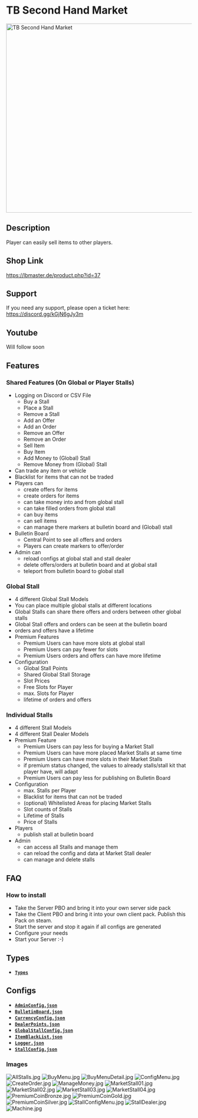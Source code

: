 # TB Second Hand Market

<img src="./TBSecondHandMarket.jpeg" alt="TB Second Hand Market" width="512"/>

## Description

Player can easily sell items to other players.

## Shop Link

https://lbmaster.de/product.php?id=37

## Support

If you need any support, please open a ticket here: https://discord.gg/kGjN6gJy3m

## Youtube

Will follow soon

## Features

### Shared Features (On Global or Player Stalls)
- Logging on Discord or CSV File
  - Buy a Stall
  - Place a Stall
  - Remove a Stall
  - Add an Offer
  - Add an Order
  - Remove an Offer
  - Remove an Order
  - Sell Item
  - Buy Item
  - Add Money to (Global) Stall
  - Remove Money from (Global) Stall
- Can trade any item or vehicle
- Blacklist for items that can not be traded
- Players can
  - create offers for items
  - create orders for items
  - can take money into and from global stall
  - can take filled orders from global stall
  - can buy items
  - can sell items
  - can manage there markers at bulletin board and (Global) stall
- Bulletin Board
  - Central Point to see all offers and orders
  - Players can create markers to offer/order
- Admin can
  - reload configs at global stall and stall dealer
  - delete offers/orders at bulletin board and at global stall
  - teleport from bulletin board to global stall

### Global Stall
- 4 different Global Stall Models
- You can place multiple global stalls at different locations
- Global Stalls can share there offers and orders between other global stalls
- Global Stall offers and orders can be seen at the bulletin board
- orders and offers have a lifetime
- Premium Features
  - Premium Users can have more slots at global stall
  - Premium Users can pay fewer for slots
  - Premium Users orders and offers can have more lifetime
- Configuration
  - Global Stall Points
  - Shared Global Stall Storage
  - Slot Prices
  - Free Slots for Player
  - max. Slots for Player
  - lifetime of orders and offers

### Individual Stalls

- 4 different Stall Models
- 4 different Stall Dealer Models
- Premium Feature
    - Premium Users can pay less for buying a Market Stall
    - Premium Users can have more placed Market Stalls at same time
    - Premium Users can have more slots in their Market Stalls
    - if premium status changed, the values to already stalls/stall kit that player have, will adapt 
    - Premium Users can pay less for publishing on Bulletin Board
- Configuration
  - max. Stalls per Player 
  - Blacklist for items that can not be traded
  - (optional) Whitelisted Areas for placing Market Stalls
  - Slot counts of Stalls 
  - Lifetime of Stalls 
  - Price of Stalls
- Players 
  - publish stall at bulletin board
- Admin 
  - can access all Stalls and manage them
  - can reload the config and data at Market Stall dealer
  - can manage and delete stalls


## FAQ

### How to install

- Take the Server PBO and bring it into your own server side pack
- Take the Client PBO and bring it into your own client pack. Publish this Pack on steam.
- Start the server and stop it again if all configs are generated
- Configure your needs
- Start your Server :-)

## Types
- [**`Types`**](Types.md)

## Configs

- [**`AdminConfig.json`**](../GlobalConfigs/Readme.md#adminconfigjson)
- [**`BulletinBoard.json`**](./Configs/BulletinBoard.md)
- [**`CurrencyConfig.json`**](../GlobalConfigs/Readme.md#currencyconfigjson)
- [**`DealerPoints.json`**](./Configs/DealerPoints.md)
- [**`GlobalStallConfig.json`**](./Configs/GlobalStallConfig.md)
- [**`ItemBlackList.json`**](./Configs/ItemBlackList.md)
- [**`Logger.json`**](./Configs/Logger.md)
- [**`StallConfig.json`**](./Configs/StallConfig.md)


### Images

![AllStalls.jpg](img/AllStalls.jpg)
![BuyMenu.jpg](img/BuyMenu.jpg)
![BuyMenuDetail.jpg](img/BuyMenuDetail.jpg)
![ConfigMenu.jpg](img/ConfigMenu.jpg)
![CreateOrder.jpg](img/CreateOrder.jpg)
![ManageMoney.jpg](img/ManageMoney.jpg)
![MarketStall01.jpg](img/Stand_01.jpg)
![MarketStall02.jpg](img/Stand_02.jpg)
![MarketStall03.jpg](img/Stand_03.jpg)
![MarketStall04.jpg](img/Stand_04.jpg)
![PremiumCoinBronze.jpg](img/PremiumCoinBronze.jpg)
![PremiumCoinGold.jpg](img/PremiumCoinGold.jpg)
![PremiumCoinSilver.jpg](img/PremiumCoinSilver.jpg)
![StallConfigMenu.jpg](img/StallConfigMenu.jpg)
![StallDealer.jpg](img/StallDealer.jpg)
![Machine.jpg](img/Machine.jpg)
